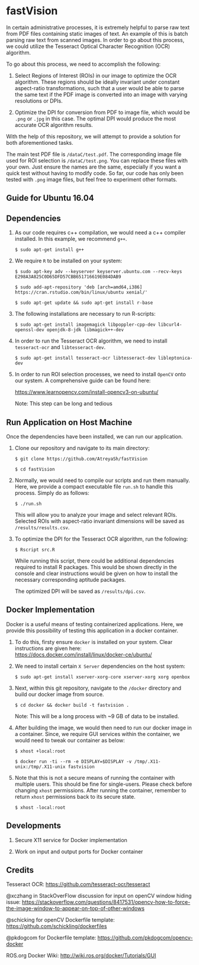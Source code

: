 # fastVision

In certain administrative processes, it is extremely helpful to parse raw text from PDF files containing static images of text. An example of this is batch parsing raw text from scanned images. In order to go about this process, we could utilize the Tesseract Optical Character Recognition (OCR) algorithm.

To go about this process, we need to accomplish the following:

1. Select Regions of Interest (ROIs) in our image to optimize the OCR algorithm. These regions should be ideally invariant under constant aspect-ratio transformations, such that a user would be able to parse the same text if the PDF image is converted into an image with varying resolutions or DPIs.

2. Optimize the DPI for conversion from PDF to image file, which would be `.png` or `.jpg` in this case. The optimal DPI would produce the most accurate OCR algorithm results.

With the help of this repository, we will attempt to provide a solution for both aforementioned tasks.

The main test PDF file is `/dataC/test.pdf`. The corresponding image file used for ROI selection is `/dataC/test.png`.  You can replace these files with your own. Just ensure the names are the same, especially if you want a quick test without having to modify code. So far, our code has only been tested with `.png` image files, but feel free to experiment other formats.

## Guide for Ubuntu 16.04

## Dependencies

1. As our code requires c++ compilation, we would need a c++ compiler installed. In this example, we recommend `g++`.

   `$ sudo apt-get install g++`
   
2. We require `R` to be installed on your system:

   `$ sudo apt-key adv --keyserver keyserver.ubuntu.com --recv-keys E298A3A825C0D65DFD57CBB651716619E084DAB9`
   
   `$ sudo add-apt-repository 'deb [arch=amd64,i386] https://cran.rstudio.com/bin/linux/ubuntu xenial/'`
   
   `$ sudo apt-get update && sudo apt-get install r-base`

3. The following installations are necessary to run R-scripts:

   `$ sudo apt-get install imagemagick libpoppler-cpp-dev libcurl4-openssl-dev openjdk-8-jdk libmagick++-dev`

4. In order to run the Tesseract OCR algorithm, we need to install `tesseract-ocr` and `libtesseract-dev`.

   `$ sudo apt-get install tesseract-ocr libtesseract-dev libleptonica-dev`

5. In order to run ROI selection processes, we need to install `OpenCV` onto our system. A comprehensive guide can be found here:

   https://www.learnopencv.com/install-opencv3-on-ubuntu/
   
   Note: This step can be long and tedious

## Run Application on Host Machine

Once the dependencies have been installed, we can run our application. 

1. Clone our repository and navigate to its main directory:

   `$ git clone https://github.com/AtreyaSh/fastVision`
   
   `$ cd fastVision`

2. Normally, we would need to compile our scripts and run them manually. Here, we provide a compact executable file `run.sh` to handle this process. Simply do as follows:

   `$ ./run.sh`

   This will allow you to analyze your image and select relevant ROIs. Selected ROIs with aspect-ratio invariant dimensions will be saved as `/results/results.csv`. 

3. To optimize the DPI for the Tesseract OCR algorithm, run the following:

   `$ Rscript src.R`

   While running this script, there could be additional dependencies required to install R packages. This would be shown directly in the console and clear instructions would be given on how to install the necessary corresponding aptitude packages.

   The optimized DPI will be saved as `/results/dpi.csv`.

## Docker Implementation

Docker is a useful means of testing containerized applications. Here, we provide this possibility of testing this application in a docker container.

1. To do this, firsty ensure `docker` is installed on your system. Clear instructions are given here: https://docs.docker.com/install/linux/docker-ce/ubuntu/

2. We need to install certain `X Server` dependencies on the host system:

   `$ sudo apt-get install xserver-xorg-core xserver-xorg xorg openbox`

3. Next, within this git repository, navigate to the `/docker` directory and build our docker image from source.

   `$ cd docker && docker build -t fastvision .`

   Note: This will be a long process with ~9 GB of data to be installed.

4. After building the image, we would then need to run our docker image in a container. Since, we require GUI services within the container, we would need to tweak our container as below:

   `$ xhost +local:root`

   `$ docker run -ti --rm -e DISPLAY=$DISPLAY -v /tmp/.X11-unix:/tmp/.X11-unix fastvision`

6. Note that this is not a secure means of running the container with multiple users. This should be fine for single-users. Please check before changing `xhost` permissions. After running the container, remember to return `xhost` permissions back to its secure state.

   `$ xhost -local:root`

## Developments

1. Secure X11 service for Docker implementation

2. Work on input and output ports for Docker container

## Credits

Tesseract OCR: https://github.com/tesseract-ocr/tesseract

@xczhang in StackOverFlow discussion for input on openCV window hiding issue:
https://stackoverflow.com/questions/8417531/opencv-how-to-force-the-image-window-to-appear-on-top-of-other-windows

@schicking for openCV Dockerfile template: https://github.com/schickling/dockerfiles

@pkdogcom for Dockerfile template: https://github.com/pkdogcom/opencv-docker

ROS.org Docker Wiki: http://wiki.ros.org/docker/Tutorials/GUI
